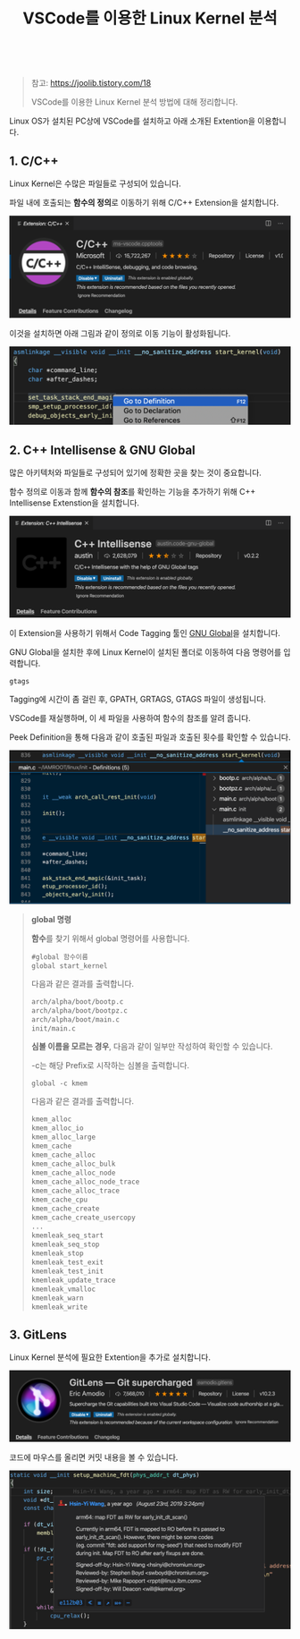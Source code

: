﻿---
title:  "VSCode를 이용한 Linux Kernel 분석"
excerpt: "Linux Kernel 이야기"

toc: true
toc_sticky: true

categories:
  - Linux Kernel
tags:
  - vscode
  - Linux Kernel 이야기
---

<br>

> 참고: https://joolib.tistory.com/18
>
> VSCode를 이용한 Linux Kernel 분석 방법에 대해 정리합니다.

Linux OS가 설치된 PC상에 VSCode를 설치하고 아래 소개된 Extention을 이용합니다.



## 1. C/C++

Linux Kernel은 수많은 파일들로 구성되어 있습니다. 

파일 내에 호출되는 **함수의 정의**로 이동하기 위해 C/C++ Extension을 설치합니다.

![img](\assets\images\kernel-vs1.png)

이것을 설치하면 아래 그림과 같이 정의로 이동 기능이 활성화됩니다.

![img](\assets\images\kernel-vs2.png)



## 2. C++ Intellisense & GNU Global

많은 아키텍처와 파일들로 구성되어 있기에 정확한 곳을 찾는 것이 중요합니다.

함수 정의로 이동과 함께 **함수의 참조**를 확인하는 기능을 추가하기 위해 C++ Intellisense Extenstion을 설치합니다.

![img](\assets\images\kernel-vs3.png)



이 Extension을 사용하기 위해서 Code Tagging 툴인 [GNU Global](https://www.gnu.org/software/global/global.html)을 설치합니다.

GNU Global을 설치한 후에 Linux Kernel이 설치된 폴더로 이동하여 다음 명령어를 입력합니다.

```
gtags
```

Tagging에 시간이 좀 걸린 후, GPATH, GRTAGS, GTAGS 파일이 생성됩니다.



VSCode를 재실행하며, 이 세 파일을 사용하여 함수의 참조를 알려 줍니다.

Peek Definition을 통해 다음과 같이 호출된 파일과 호출된 횟수를 확인할 수 있습니다.

![img](\assets\images\kernel-vs4.png)



> **global 명령**
>
> 
>
> **함수**를 찾기 위해서 global 명령어를 사용합니다.
>
> ```
> #global 함수이름
> global start_kernel
> ```
>
> 다음과 같은 결과를 출력합니다.
>
> ```
> arch/alpha/boot/bootp.c
> arch/alpha/boot/bootpz.c
> arch/alpha/boot/main.c
> init/main.c
> ```
>
>  
>
> **심볼 이름을 모르는 경우**, 다음과 같이 일부만 작성하여 확인할 수 있습니다.
>
>  -c는 해당 Prefix로 시작하는 심볼을 출력합니다.
>
> ```
> global -c kmem 
> ```
>
> 다음과 같은 결과를 출력합니다.
>
> ```
> kmem_alloc
> kmem_alloc_io
> kmem_alloc_large
> kmem_cache
> kmem_cache_alloc
> kmem_cache_alloc_bulk
> kmem_cache_alloc_node
> kmem_cache_alloc_node_trace
> kmem_cache_alloc_trace
> kmem_cache_cpu
> kmem_cache_create
> kmem_cache_create_usercopy
> ...
> kmemleak_seq_start
> kmemleak_seq_stop
> kmemleak_stop
> kmemleak_test_exit
> kmemleak_test_init
> kmemleak_update_trace
> kmemleak_vmalloc
> kmemleak_warn
> kmemleak_write
> ```
>



## 3. GitLens

Linux Kernel 분석에 필요한 Extention을 추가로 설치합니다.

![img](\assets\images\kernel-vs5.png)

코드에 마우스를 올리면 커밋 내용을 볼 수 있습니다.

![img](\assets\images\kernel-vs6.png)
